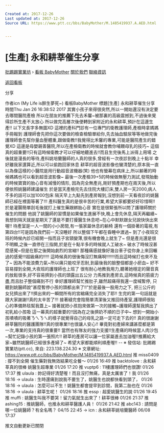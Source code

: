 ```yaml
---

Created at: 2017-12-26
Last updated at: 2017-12-26
Source URL: https://www.ptt.cc/bbs/BabyMother/M.1485419937.A.AED.html


---
```


# [生產] 永和耕莘催生分享


[批踢踢實業坊](https://www.ptt.cc/) › [看板 BabyMother](https://www.ptt.cc/bbs/BabyMother/index.html) [關於我們](https://www.ptt.cc/about.html) [聯絡資訊](https://www.ptt.cc/contact.html)

[返回看板](https://www.ptt.cc/bbs/BabyMother/index.html)

分享

作者icn (My Life is醉生夢死~)
看板BabyMother
標題\[生產\] 永和耕莘催生分享
時間Thu Jan 26 16:38:52 2017
其實小孩子來得很突然,所以一開始還沒有決定要去哪間醫院產檢 所以在朋友的推薦下先去禾馨~被那裏的高級震撼到,不過後來覺得診所生產不太放心 所以做完高層次後便轉到家附近的永和耕莘,預計在這邊生產!! 以下文長字多無圖XD 這裡的產科門診有一位專門的衛教護理師,產檢時拿媽媽手冊報到 護理師會先把你這次要做的檢查檢驗單給你,先去抽血驗尿等等地做完後 護理師會先幫你量血壓體重,跟做衛教!!我覺得比禾馨的專業,可能是醫院產生的錯覺XD 這邊是母嬰親善醫院,所以在產檢衛教的時候就會教你哺餵母乳的技巧~ 這個真的超重要!!只有這時候衛教才可以仔細地聽進去!!而且生完後馬上派得上用場 之後就是漫長的等待,產科姚培蘭醫師的人真的很多,曾經有一次夜診到晚上十點半 幸好離我家還算近,所以可以偷跑回家休息 耕莘的超音波影像也蠻清楚的,原本我一直以為像這樣的小醫院是用行動超音波機器(笑) 他也有螢幕在病床上,所以躺著的時候媽媽也可以看到超音波影像~ 最後一次產檢39+5的時候做無壓力測試,發現胎動的時候寶寶的胎心音有減慢的情形, 因為完全無產兆,剛好預產期也在兩天後,所以便依照姚醫師建議催生 於是當天產檢完先去住院大樓訂床,雙人房一天2000,病人不多的話可以加1000包床 隔天早上九點先到產房報到,沒想到前一天看夜診的姚醫師已經在裡面等著了!!! 產科醫生真的是很辛苦的行業,希望大家都要好好珍惜啊!! 於是灌腸簡單刮毛後就打上催生藥跟綁胎心音 實在是很緊張所以問了護理師關於催生的問題 他說了姚醫師的習慣是如果催生進展不快,晚上會先休息,隔天再繼續~ 我想到隔天就是星期天了還是不要打擾醫生休息吧~在心中默默跟女兒說快快出來喔!! 待產室是一人一間的小小房間,有一張家屬休息的躺椅 還有一個掛著的電視,有第四台!!可是因為我們前一天沒睡好 所以整個下午都在昏睡中渡過~ 到了小夜班交班的時候內診已經開一指而且子宮頸變薄,很有機會晚上就生了~ 但是產兆還是很不明顯,之後一直停在三指開,於是在十點半多的時候就人工破水~ 破水了時候沒甚麼感覺~但是在那之後開始劇烈的宮縮!! 那種痛感就像好幾台車子從你身上來回輾過的感覺!!!超級痛的!!!!! 這時候真的很後悔沒打無痛啊!!!!!!!而且這時候打也來不及了~ 因為不能浪費力氣~所以痛只能咬牙忍耐,到最後我的臉整個都是小瘀血~ 好不容易撐到全開,大夜班的護理師也上班了 很有耐心地教我用力,聽著她穩定的聲音真的放鬆很多,好不容易擠到小孩的頭露出五公分 力馬推到產房去,這時候真的筋疲力盡,而且肚子整個痛到不行 幸好護理師幫忙推肚子,雖然超痛得我還一度喊暫停, 只聽到姚醫師說"甚麼暫停小孩的頭都出來了!!"於是最後一股用力之下, 把三公斤的女兒擠出來了!!擠出來的一瞬間所有的宮縮痛完全消失了耶!! 生完的第一句話就是跟大家謝謝!!真的太辛苦了!!! 接著縫完會陰簡單清潔後又推回待產室,護理師很貼心的準備熱毯幫我蓋上~ 接著就把小孩抱來做第一次的接觸~護理師還幫我擠出了初乳給小孩吸 這一幕真的超重要的!!因為在之後擠奶不順的日子中~ 想到一開始小孩嘖嘖的吸著ㄋㄟㄋㄟ的樣子就覺得自己的母乳之路一定可走下去的!! 真的很謝謝耕莘醫院的醫護團隊!!真的很專業!!也很讓人安心!! 畢竟對初產婦來講甚麼都是第一次,專業的支持真的很重要!! 當然也有隊友的強力支援!!生產痛的時候當人肉沙包~幫忙記錄小孩的第一張照片!! 耕莘的產房可以讓一位家屬進去加油喔!!推薦給大家~雖然姚醫師已經很多產婦了~ 希望大家都能順利順產喔!! -- ※ 發信站: 批踢踢實業坊(ptt.cc), 來自: 223.138.224.30 ※ 文章網址: <https://www.ptt.cc/bbs/BabyMother/M.1485419937.A.AED.html>
推 miss0409 : 撐不到全開 催生藥對我無效結果吃全餐～ 01/26 16:49
推 backtolove : 永和耕莘真的很棒 姚醫生超專業 01/26 17:20
推 vuptp6 : 11樓護理師們也很讚! 01/26 17:37
推 ulaula : 妳記得好清楚喔！而且沒打無痛，真是太厲害了！我 01/26 18:16
→ ulaula : 生時還痛到說我不要生了，姚醫生也說都快看到頭了， 01/26 18:16
→ ulaula : 怎麼可以不生！姚醫生都會提早到診間，我第二胎也在 01/26 18:16
→ ulaula : 耕莘生呢！ 01/26 18:16
推 essp : 超愛姚醫生的說 01/26 19:45
推 muffi : 姚醫生叫我不要哭！留力氣就生出來了！耕莘很棒 01/26 21:37
推 ashing15 : 推姚醫師，也推永和耕莘醫護人員！ 01/26 21:42
推 abc143 : 請問是哪一位姚醫師？有全名嗎？ 04/15 22:45
→ icn : 永和耕莘姚培蘭醫師 06/08 17:37

推文自動更新已關閉

